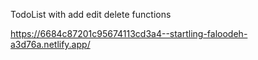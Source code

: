 TodoList with add edit delete functions

https://6684c87201c95674113cd3a4--startling-faloodeh-a3d76a.netlify.app/
